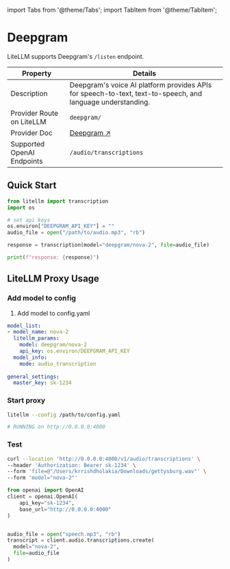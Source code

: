 import Tabs from '@theme/Tabs';
import TabItem from '@theme/TabItem';

# Deepgram 

LiteLLM supports Deepgram's `/listen` endpoint.

| Property | Details |
|-------|-------|
| Description | Deepgram's voice AI platform provides APIs for speech-to-text, text-to-speech, and language understanding. |
| Provider Route on LiteLLM | `deepgram/` |
| Provider Doc | [Deepgram ↗](https://developers.deepgram.com/docs/introduction) |
| Supported OpenAI Endpoints | `/audio/transcriptions` |

## Quick Start

```python
from litellm import transcription
import os 

# set api keys 
os.environ["DEEPGRAM_API_KEY"] = ""
audio_file = open("/path/to/audio.mp3", "rb")

response = transcription(model="deepgram/nova-2", file=audio_file)

print(f"response: {response}")
```

## LiteLLM Proxy Usage

### Add model to config 

1. Add model to config.yaml

```yaml
model_list:
- model_name: nova-2
  litellm_params:
    model: deepgram/nova-2
    api_key: os.environ/DEEPGRAM_API_KEY
  model_info:
    mode: audio_transcription
    
general_settings:
  master_key: sk-1234
```

### Start proxy 

```bash
litellm --config /path/to/config.yaml 

# RUNNING on http://0.0.0.0:4000
```

### Test 

<Tabs>
<TabItem value="curl" label="Curl">

```bash
curl --location 'http://0.0.0.0:4000/v1/audio/transcriptions' \
--header 'Authorization: Bearer sk-1234' \
--form 'file=@"/Users/krrishdholakia/Downloads/gettysburg.wav"' \
--form 'model="nova-2"'
```

</TabItem>
<TabItem value="openai" label="OpenAI">

```python
from openai import OpenAI
client = openai.OpenAI(
    api_key="sk-1234",
    base_url="http://0.0.0.0:4000"
)


audio_file = open("speech.mp3", "rb")
transcript = client.audio.transcriptions.create(
  model="nova-2",
  file=audio_file
)
```
</TabItem>
</Tabs>
